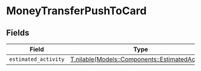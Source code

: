 # MoneyTransferPushToCard


## Fields

| Field                                                                                        | Type                                                                                         | Required                                                                                     | Description                                                                                  |
| -------------------------------------------------------------------------------------------- | -------------------------------------------------------------------------------------------- | -------------------------------------------------------------------------------------------- | -------------------------------------------------------------------------------------------- |
| `estimated_activity`                                                                         | [T.nilable(Models::Components::EstimatedActivity)](../../models/shared/estimatedactivity.md) | :heavy_minus_sign:                                                                           | N/A                                                                                          |